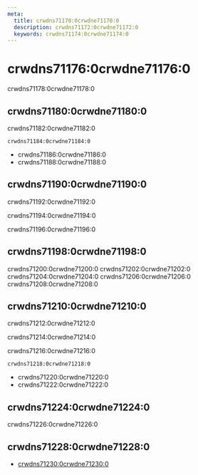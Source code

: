```yaml
---
meta:
  title: crwdns71170:0crwdne71170:0
  description: crwdns71172:0crwdne71172:0
  keywords: crwdns71174:0crwdne71174:0
---
```


# crwdns71176:0crwdne71176:0

crwdns71178:0crwdne71178:0

<entry-ad />

## crwdns71180:0crwdne71180:0

crwdns71182:0crwdne71182:0

`crwdns71184:0crwdne71184:0`

- crwdns71186:0crwdne71186:0
- crwdns71188:0crwdne71188:0

## crwdns71190:0crwdne71190:0

crwdns71192:0crwdne71192:0

  crwdns71194:0crwdne71194:0

  crwdns71196:0crwdne71196:0

## crwdns71198:0crwdne71198:0

crwdns71200:0crwdne71200:0
<alert type="success">crwdns71202:0crwdne71202:0</alert>
<alert type="info">crwdns71204:0crwdne71204:0</alert>
<alert type="warning">crwdns71206:0crwdne71206:0</alert>
<alert type="error">crwdns71208:0crwdne71208:0</alert>

## crwdns71210:0crwdne71210:0

crwdns71212:0crwdne71212:0

  crwdns71214:0crwdne71214:0

  crwdns71216:0crwdne71216:0

  `crwdns71218:0crwdne71218:0`

- crwdns71220:0crwdne71220:0
- crwdns71222:0crwdne71222:0

## crwdns71224:0crwdne71224:0

crwdns71226:0crwdne71226:0

## crwdns71228:0crwdne71228:0

- [crwdns71230:0crwdne71230:0]()

<backmatter />
